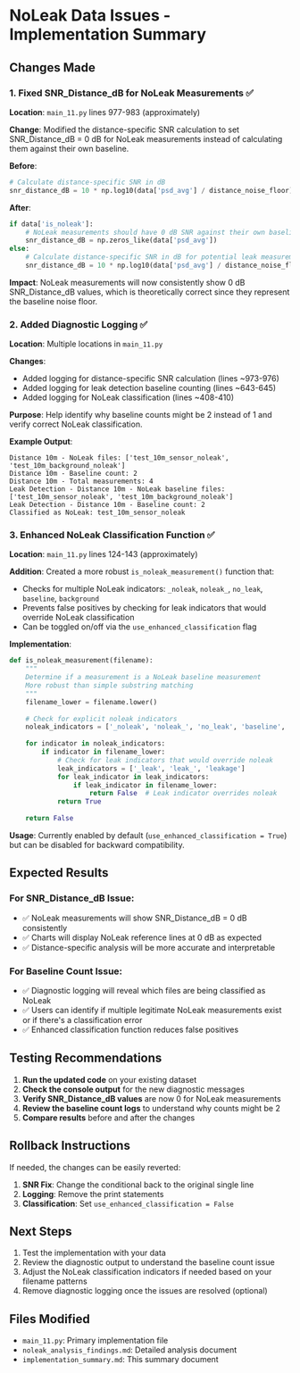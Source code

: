 # NoLeak Data Issues - Implementation Summary

## Changes Made

### 1. Fixed SNR_Distance_dB for NoLeak Measurements ✅

**Location**: `main_11.py` lines 977-983 (approximately)

**Change**: Modified the distance-specific SNR calculation to set SNR_Distance_dB = 0 dB for NoLeak measurements instead of calculating them against their own baseline.

**Before**:
```python
# Calculate distance-specific SNR in dB
snr_distance_dB = 10 * np.log10(data['psd_avg'] / distance_noise_floor)
```

**After**:
```python
if data['is_noleak']:
    # NoLeak measurements should have 0 dB SNR against their own baseline
    snr_distance_dB = np.zeros_like(data['psd_avg'])
else:
    # Calculate distance-specific SNR in dB for potential leak measurements
    snr_distance_dB = 10 * np.log10(data['psd_avg'] / distance_noise_floor)
```

**Impact**: NoLeak measurements will now consistently show 0 dB SNR_Distance_dB values, which is theoretically correct since they represent the baseline noise floor.

### 2. Added Diagnostic Logging ✅

**Location**: Multiple locations in `main_11.py`

**Changes**:
- Added logging for distance-specific SNR calculation (lines ~973-976)
- Added logging for leak detection baseline counting (lines ~643-645)
- Added logging for NoLeak classification (lines ~408-410)

**Purpose**: Help identify why baseline counts might be 2 instead of 1 and verify correct NoLeak classification.

**Example Output**:
```
Distance 10m - NoLeak files: ['test_10m_sensor_noleak', 'test_10m_background_noleak']
Distance 10m - Baseline count: 2
Distance 10m - Total measurements: 4
Leak Detection - Distance 10m - NoLeak baseline files: ['test_10m_sensor_noleak', 'test_10m_background_noleak']
Leak Detection - Distance 10m - Baseline count: 2
Classified as NoLeak: test_10m_sensor_noleak
```

### 3. Enhanced NoLeak Classification Function ✅

**Location**: `main_11.py` lines 124-143 (approximately)

**Addition**: Created a more robust `is_noleak_measurement()` function that:
- Checks for multiple NoLeak indicators: `_noleak`, `noleak_`, `no_leak`, `baseline`, `background`
- Prevents false positives by checking for leak indicators that would override NoLeak classification
- Can be toggled on/off via the `use_enhanced_classification` flag

**Implementation**:
```python
def is_noleak_measurement(filename):
    """
    Determine if a measurement is a NoLeak baseline measurement
    More robust than simple substring matching
    """
    filename_lower = filename.lower()
    
    # Check for explicit noleak indicators
    noleak_indicators = ['_noleak', 'noleak_', 'no_leak', 'baseline', 'background']
    
    for indicator in noleak_indicators:
        if indicator in filename_lower:
            # Check for leak indicators that would override noleak
            leak_indicators = ['_leak', 'leak_', 'leakage']
            for leak_indicator in leak_indicators:
                if leak_indicator in filename_lower:
                    return False  # Leak indicator overrides noleak
            return True
    
    return False
```

**Usage**: Currently enabled by default (`use_enhanced_classification = True`) but can be disabled for backward compatibility.

## Expected Results

### For SNR_Distance_dB Issue:
- ✅ NoLeak measurements will show SNR_Distance_dB = 0 dB consistently
- ✅ Charts will display NoLeak reference lines at 0 dB as expected
- ✅ Distance-specific analysis will be more accurate and interpretable

### For Baseline Count Issue:
- ✅ Diagnostic logging will reveal which files are being classified as NoLeak
- ✅ Users can identify if multiple legitimate NoLeak measurements exist or if there's a classification error
- ✅ Enhanced classification function reduces false positives

## Testing Recommendations

1. **Run the updated code** on your existing dataset
2. **Check the console output** for the new diagnostic messages
3. **Verify SNR_Distance_dB values** are now 0 for NoLeak measurements
4. **Review the baseline count logs** to understand why counts might be 2
5. **Compare results** before and after the changes

## Rollback Instructions

If needed, the changes can be easily reverted:

1. **SNR Fix**: Change the conditional back to the original single line
2. **Logging**: Remove the print statements
3. **Classification**: Set `use_enhanced_classification = False`

## Next Steps

1. Test the implementation with your data
2. Review the diagnostic output to understand the baseline count issue
3. Adjust the NoLeak classification indicators if needed based on your filename patterns
4. Remove diagnostic logging once the issues are resolved (optional)

## Files Modified

- `main_11.py`: Primary implementation file
- `noleak_analysis_findings.md`: Detailed analysis document
- `implementation_summary.md`: This summary document